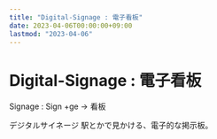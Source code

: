 ```yaml
---
title: "Digital-Signage : 電子看板"
date: 2023-04-06T00:00:00+09:00
lastmod: "2023-04-06"
---
```

# Digital-Signage : 電子看板

Signage : Sign +ge -> 看板

デジタルサイネージ
駅とかで見かける、電子的な掲示板。


